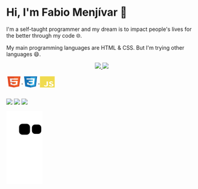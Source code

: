 # Hi, I'm Fabio Menjívar 👋

I'm a self-taught programmer and my dream is to impact people's lives for the better through my code 🌐.

My main programming languages are HTML & CSS. But I'm trying other languages 😄.

<div align="center">
  <a href="https://github.com/Lakwmur">
  <img height="180em" src="https://github-readme-stats.vercel.app/api?username=Lawkmur&show_icons=true&theme=dark&include_all_commits=true&count_private=true"/>
  <img height="180em" src="https://github-readme-stats.vercel.app/api/top-langs/?username=Lawkmur&layout=compact&langs_count=7&theme=dark"/>
</div>
  
<div style="display: inline_block"><br>
  <img align="center" alt="HTML" height="30" width="40" src="https://raw.githubusercontent.com/devicons/devicon/master/icons/html5/html5-original.svg">
  <img align="center" alt="CSS" height="30" width="40" src="https://raw.githubusercontent.com/devicons/devicon/master/icons/css3/css3-original.svg">
  <img align="center" alt="Js" height="30" width="40" src="https://raw.githubusercontent.com/devicons/devicon/master/icons/javascript/javascript-plain.svg">
</div>
  
 ##
  
<div> 
  <a href="https://www.linkedin.com/in/fabiomenjivar/" target="_blank"><img src="https://img.shields.io/badge/LinkedIn-0077B5?style=for-the-badge&logo=linkedin&logoColor=white" target="_blank"></a>
  <a href="https://www.instagram.com/lawkmur/" target="_blank"><img src="https://img.shields.io/badge/-Instagram-%23E4405F?style=for-the-badge&logo=instagram&logoColor=white" target="_blank"></a>
  <a href = "mailto:lawkmur@protonmail.com"><img src="https://img.shields.io/badge/-Gmail-%23333?style=for-the-badge&logo=gmail&logoColor=white" target="_blank"></a>
</div>
</div>

![Snake animation](https://github.com/DanielSalmeron3b/DanielSalmeron3b/blob/output/github-contribution-grid-snake.svg)
